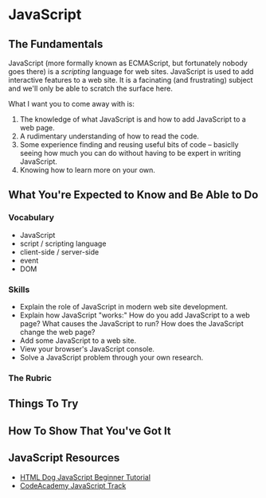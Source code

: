 # JavaScript

## The Fundamentals

JavaScript (more formally known as ECMAScript, but fortunately nobody goes there) is a _scripting_
language for web sites. JavaScript is used to add interactive features to a web site. It is a facinating (and frustrating) subject and we'll only be able to scratch the surface here.

What I want you to come away with is:

1. The knowledge of what JavaScript is and how to add JavaScript to a web page.
2. A rudimentary understanding of how to read the code.
3. Some experience finding and reusing useful bits of code – basiclly seeing how much you can do without having to be expert in writing JavaScript.
4. Knowing how to learn more on your own.

## What You're Expected to Know and Be Able to Do

### Vocabulary

* JavaScript
* script / scripting language
* client-side / server-side
* event
* DOM

### Skills

* Explain the role of JavaScript in modern web site development.
* Explain how JavaScript "works:" How do you add JavaScript to a web page?
  What causes the JavaScript to run? How does the JavaScript change the web page?
* Add some JavaScript to a web site.
* View your browser's JavaScript console.
* Solve a JavaScript problem through your own research.

### The Rubric

## Things To Try

## How To Show That You've Got It

## JavaScript Resources

* [HTML Dog JavaScript Beginner Tutorial](http://htmldog.com/guides/javascript/)
* [CodeAcademy JavaScript Track](http://www.codecademy.com/tracks/javascript)
